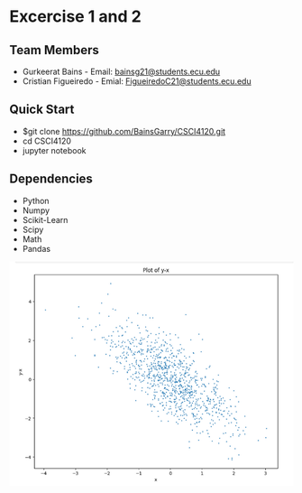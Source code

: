 # Excercise 1 and 2

## Team Members
- Gurkeerat Bains - Email: bainsg21@students.ecu.edu
- Cristian Figueiredo - Emial: FigueiredoC21@students.ecu.edu

## Quick Start
- $git clone https://github.com/BainsGarry/CSCI4120.git
- cd CSCI4120
- jupyter notebook

## Dependencies
- Python
- Numpy
- Scikit-Learn
- Scipy
- Math
- Pandas

![Excercise1](Excercise1.png)
